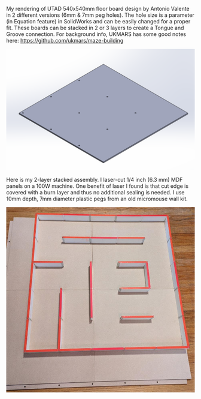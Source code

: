 My rendering of UTAD 540x540mm floor board design by Antonio Valente in 2 different versions (6mm & 7mm peg holes). 
The hole size is a parameter (in Equation feature) in SolidWorks and can be easily changed for a proper fit.
These boards can be stacked in 2 or 3 layers to create a Tongue and Groove connection. For background info, UKMARS has some good notes here:
https://github.com/ukmars/maze-building

![alt text](https://github.com/csunwc/UKMARSBOT/blob/main/maze-floor/view.png)

Here is my 2-layer stacked assembly.  I laser-cut 1/4 inch (6.3 mm) MDF panels on a 100W machine.
One benefit of laser I found is that cut edge is covered with a burn layer and thus no additional sealing is needed.
I use 10mm depth, 7mm diameter plastic pegs from an old micromouse wall kit.

![alt text](https://github.com/csunwc/UKMARSBOT/blob/main/maze-floor/assembly2.jpg)
